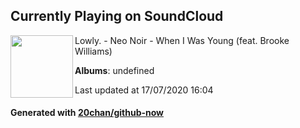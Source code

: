 ## Currently Playing on SoundCloud

[<img align="left" width="100" src="https://i1.sndcdn.com/artworks-000216539853-z9zcvq-t120x120.jpg">](https://soundcloud.com/lowlypalace/neo-noir-when-i-was-young-feat-brooke-williams)

Lowly. - Neo Noir - When I Was Young (feat. Brooke Williams)

**Albums**: undefined

Last updated at 17/07/2020 16:04

#### Generated with [20chan/github-now](https://github.com/20chan/github-now)


<!--
**20chan/20chan** is a ✨ _special_ ✨ repository because its `README.md` (this file) appears on your GitHub profile.

Here are some ideas to get you started:

- 🔭 I’m currently working on ...
- 🌱 I’m currently learning ...
- 👯 I’m looking to collaborate on ...
- 🤔 I’m looking for help with ...
- 💬 Ask me about ...
- 📫 How to reach me: ...
- 😄 Pronouns: ...
- ⚡ Fun fact: ...
-->
